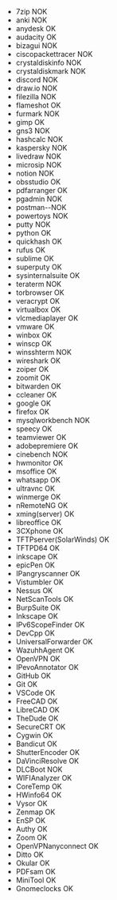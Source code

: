 - 7zip NOK
- anki NOK
- anydesk OK
- audacity OK
- bizagui NOK
- ciscopackettracer NOK
- crystaldiskinfo NOK
- crystaldiskmark NOK
- discord NOK
- draw.io NOK
- filezilla NOK
- flameshot OK
- furmark NOK
- gimp OK
- gns3 NOK
- hashcalc NOK
- kaspersky NOK
- livedraw NOK
- microsip NOK
- notion NOK
- obsstudio OK
- pdfarranger OK
- pgadmin NOK
- postman--NOK
- powertoys NOK
- putty NOK
- python OK
- quickhash OK
- rufus OK
- sublime OK
- superputy OK
- sysinternalsuite OK
- teraterm NOK
- torbrowser OK
- veracrypt OK
- virtualbox OK
- vlcmediaplayer OK
- vmware OK
- winbox OK
- winscp OK
- winsshterm NOK
- wireshark OK
- zoiper OK
- zoomit OK
- bitwarden OK
- ccleaner OK
- google OK
- firefox OK
- mysqlworkbench NOK
- speecy OK
- teamviewer OK
- adobepremiere OK
- cinebench NOK
- hwmonitor OK
- msoffice OK
- whatsapp OK
- ultravnc OK
- winmerge OK
- nRemoteNG OK
- xming(server) OK
- libreoffice OK
- 3CXphone OK
- TFTPserver(SolarWinds) OK
- TFTPD64 OK
- inkscape OK
- epicPen OK
- IPangryscanner OK
- Vistumbler OK
- Nessus OK
- NetScanTools OK
- BurpSuite OK
- Inkscape OK
- IPv6ScopeFinder OK
- DevCpp OK
- UniversalForwarder OK
- WazuhhAgent OK
- OpenVPN OK
- IPevoAnnotator OK
- GitHub OK
- Git OK
- VSCode OK
- FreeCAD OK
- LibreCAD OK
- TheDude OK
- SecureCRT OK
- Cygwin OK
- Bandicut OK
- ShutterEncoder OK
- DaVinciResolve OK
- DLCBoot NOK
- WIFIAnalyzer OK
- CoreTemp OK
- HWinfo64 OK
- Vysor OK
- Zenmap OK
- EnSP OK
- Authy OK
- Zoom OK
- OpenVPNanyconnect OK
- Ditto OK
- Okular OK
- PDFsam OK
- MiniTool OK
- Gnomeclocks OK
